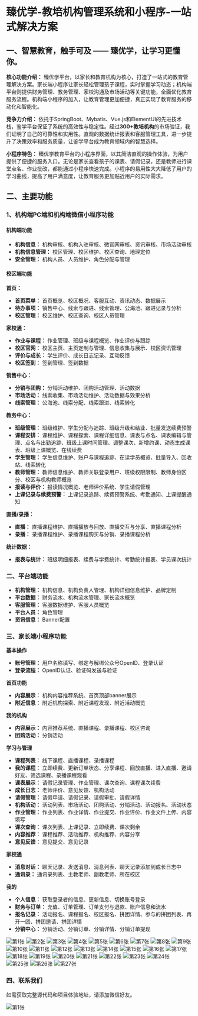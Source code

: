 # 臻优学-教培机构管理系统和小程序-一站式解决方案

## 一、智慧教育，触手可及 —— 臻优学，让学习更懂你。

**核心功能介绍：**
臻优学平台，以家长和教育机构为核心，打造了一站式的教育管理解决方案。家长端小程序让家长轻松管理孩子课程，实时掌握学习动态；机构端平台则提供财务管理、教务管理、家校沟通及市场活动等关键功能，全面优化教育服务流程。机构端小程序的加入，让教育管理更加便捷，真正实现了教育服务的移动化和智能化。

**竞争力介绍：**
依托于SpringBoot、Mybatis、Vue.js和ElementUI的先进技术栈，鉴学平台保证了系统的高效性与稳定性。经过**300+教培机构**的市场验证，我们证明了自己的可靠性和实用性。直观的数据统计报表和客服管理工具，进一步提升了决策效率和服务质量，让鉴学平台成为教育领域内的智慧选择。

**小程序特色：**
臻优学教育平台的小程序界面，以其简洁直观的操作体验，为用户提供了便捷的服务入口。无论是家长查看孩子的课表、请假记录，还是教师进行课堂点名、作业批改，都能通过小程序快速完成。小程序的易用性大大降低了用户的学习曲线，提高了用户满意度，让教育服务更加贴近用户的实际需求。

## 二、主要功能

### 1、机构端PC端和机构端微信小程序功能

#### 机构端功能

- **机构信息：** 机构审核、机构入驻审核、微官网审核、资讯审核、市场活动审核
- **机构信息管理：** 校区管理、校区维护、校区查询、地理定位
- **安全管理：** 机构人员、人员维护、角色分配与管理
#### 校区端功能

**首页：**
- **首页菜单：** 首页概览、校区概况、客服互动、资讯动态、数据展示
- **待办事项：** 销售中心、线索与跟进、线索管理、公海池、跟进记录与分析
- **校区管理：** 校区维护、校区查询、校区人员管理

**家校通：**
- **作业与课程：** 作业管理、班级与课程概览、作业评价与跟踪
- **校区官网：** 校区主页、主页定制与管理、信息收集与展示、校区资讯管理
- **评价与成长：** 学生评价、成长日志记录、互动反馈
- **校区签到：** 签到管理、签到数据

**销售中心：**

- **分销与团购：** 分销活动维护、团购活动管理、活动数据
- **市场活动：** 线索收集、市场活动维护、活动数据与效果分析
- **线索管理：** 公海池、线索分配、线索跟进、线索转化

**教务中心：**

- **班级管理：**  班级维护、学生分配与追踪、班级升级和结业、批量发送续费预警
- **课程安排：**  课程维护、课程探索、课程详细信息、课表与点名、课表编辑与管理、点名与出勤追踪、班级上课时间管理、调整课次、新增约课、动态生成课表、班级上课概览、在线续费
- **学生管理：** 学生信息维护、账户与课程追踪、在读学员概览、批量导入、回收站、线索转化
- **教师管理：**  教师信息维护、教师关联登录用户、班级权限限制、教师身份区分、校区与机构教师概览
- **报读与评价：**  报读情况概览、老师评价系统、学生请假管理
- **上课记录与续费预警：**  上课记录追踪、续费预警系统、考勤通知、上课提醒通知

**直播/录播：**

- **直播：** 直播课程维护、直播播放与回放、直播交互与分享、直播课程分析
- **录播：** 录播课程维护、录播课程购买与分销、录播课程分析

**统计数据：**

- **报表与统计：** 班级明细报表、续费与学费统计、考勤统计报表、学员课次统计

### 二、平台端功能

- **机构管理：** 机构信息、机构负责人管理、机构详细信息维护、品牌定制
- **平台数据：**  财务流水、机构流水管理、家长流水概览
- **客服管理：**  客服数据维护、客服人员概览
- **平台人员：**  角色管理
- **资讯信息：**  Banner配置


### 三、家长端小程序功能

**基本操作** 
- **账号管理：** 用户名称填写、绑定与解绑公众号OpenID、登录认证
- **登录流程：** OpenID认证、验证码发送与验证

**首页功能** 
- **内容展示：** 机构内容推荐系统、首页顶部banner展示
- **附近信息：** 附近机构探索、附近课程发现、附近活动概览

**我的机构** 
- **内容展示：** 内容推荐系统、直播课程、录播课程、校区咨询
- **团购活动：** 分销活动

**学习与管理** 
- **课程列表：** 线下课程、直播课程、录播课程
- **我的课程：** 立即续费、更新订单状态、分享课程、回放直播、进入直播、邀请好友、筛选课程、录播课程观看
- **课表展示：** 请假记录管理、作业管理、课次查询、课程课次续费
- **成长日志：** 老师评价、意见反馈、机构活动
- **请假管理：** 请假申请、请假记录、请假审批、请假详情
- **机构活动：** 活动列表、市场活动、团购活动、分销活动、活动报名、活动状态
- **作业管理：** 作业列表、作业详情、作业提交、作业评价、作业文件上传、内容填写
- **课次查询：** 课次列表、上课记录、立即续费、课次剩余
- **内容推荐：** 课程推荐、活动推荐、机构推荐、内容分享
- **意见反馈：** 意见提交、意见记录

**家校通** 
- **消息对话：** 聊天记录、发送消息、消息列表、聊天记录添加到成长日志中
- **通讯录：** 通讯录列表、主教老师、副教老师、所在校区

**我的** 
- **个人信息：** 获取登录者的信息、更新信息、切换账号登录
- **财务与订单：** 充值、订单管理、订单支付与退款、账户信息和流水
- **报名记录：** 活动报名、课程报名、校区报名、拼团详情、参与的拼团列表、再开一团、拼团邀请、拼团详情
- **分销中心：** 分销活动、分销订单、分销详情、分销订单提现 


![第1张](./doc/幻灯片1.PNG)
![第2张](./doc/幻灯片2.PNG)
![第3张](./doc/幻灯片3.PNG)
![第4张](./doc/幻灯片4.PNG)
![第5张](./doc/幻灯片5.PNG)
![第6张](./doc/幻灯片6.PNG)
![第7张](./doc/幻灯片7.PNG)
![第8张](./doc/幻灯片8.PNG)
![第9张](./doc/幻灯片9.PNG)
![第10张](./doc/幻灯片10.PNG)
![第11张](./doc/幻灯片11.PNG)
![第12张](./doc/幻灯片12.PNG)
![第13张](./doc/幻灯片13.PNG)
![第14张](./doc/幻灯片14.PNG)
![第15张](./doc/幻灯片15.PNG)
![第16张](./doc/幻灯片16.PNG)
![第17张](./doc/幻灯片17.PNG)
![第18张](./doc/幻灯片18.PNG)
![第19张](./doc/幻灯片19.PNG)
![第20张](./doc/幻灯片20.PNG)
![第21张](./doc/幻灯片21.PNG)
![第22张](./doc/幻灯片22.PNG)
![第23张](./doc/幻灯片23.PNG)
![第24张](./doc/幻灯片24.PNG)
![第25张](./doc/幻灯片25.PNG)
![第26张](./doc/幻灯片26.PNG)
![第27张](./doc/幻灯片27.PNG)

### 四、联系我们

如需获取完整源代码和项目体验地址，请添加微信好友。

![第1张](./doc/微信二维码.PNG)

